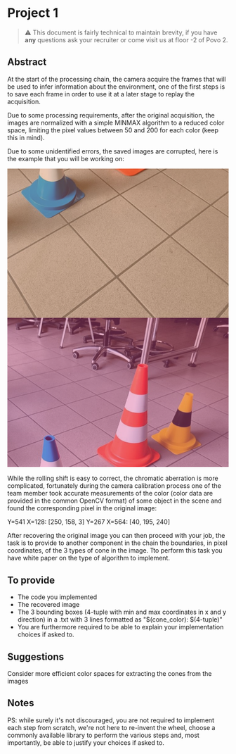 # Project 1

> ⚠️ This document is fairly technical to maintain brevity, if you have **any** questions ask your recruiter or come visit us at floor -2 of Povo 2.

## Abstract

At the start of the processing chain, the camera acquire the frames that will be used to infer information about the environment, one of the first steps is to save each frame in order to use it at a later stage to replay the acquisition.
    
Due to some processing requirements, after the original acquisition, the images are normalized with a simple MINMAX algorithm to a reduced color space, limiting the pixel values between 50 and 200 for each color (keep this in mind).

Due to some unidentified errors, the saved images are corrupted, here is the example that you will be working on:

![Screenshot](corrupted.png)

While the rolling shift is easy to correct, the chromatic aberration is more complicated, fortunately during the camera calibration process one of the team member took accurate measurements of the color (color data are provided in the common OpenCV format) of some object in the scene and found the corresponding pixel in the original image:

Y=541 X=128: [250, 158,  3]
Y=267 X=564: [40, 195, 240]

After recovering the original image you can then proceed with your job, the task is to provide to another component in the chain the boundaries, in pixel coordinates, of the 3 types of cone in the image.
Tto perform this task you have white paper on the type of algorithm to implement.

## To provide
- The code you implemented
- The recovered image
- The 3 bounding boxes (4-tuple with min and max coordinates in x and y direction) in a .txt with 3 lines formatted as "$(cone_color): $(4-tuple)"
- You are furthermore required to be able to explain your implementation choices if asked to.

## Suggestions
Consider more efficient color spaces for extracting the cones from the images

## Notes
PS: while surely it's not discouraged, you are not required to implement each step from scratch, we're not here to re-invent the wheel, choose a commonly available library to perform the various steps and, most importantly, be able to justify your choices if asked to.